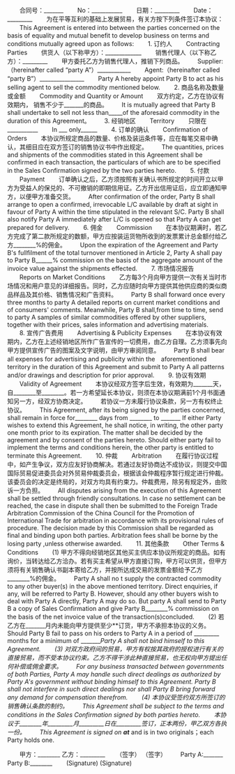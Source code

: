 
 


　　合同号：_______
　　No：___________
　　日期：_________
　　Date：_________
　　为在平等互利的基础上发展贸易，有关方按下列条件签订本协议：
　　This Agreement is entered into between the parties concerned on the basis of equality and mutual benefit to develop business on terms and conditions mutually agreed upon as follows:
　　1. 订约人
　　Contracting Parties
　　供货人（以下称甲方）：_____________
　　销售代理人（以下称乙方）：_________
　　甲方委托乙方为销售代理人，推销下列商品。
　　Supplier: （hereinafter called “party A”）____________
　　Agent:（hereinafter called “party B”）________________
　　Party A hereby appoint Party B to act as his selling agent to sell the commodity mentioned below.
　　2. 商品名称及数量或金额
　　Commodity and Quantity or Amount
　　双方约定，乙方在协议有效期内， 销售不少于_______的商品。
　　It is mutually agreed that Party B shall undertake to sell not less than_____of the aforesaid commodity in the duration of this Agreement。
　　3. 经销地区
　　Territory
　　只限在___________
　　In ___ only______
　　4. 订单的确认
　　Confirmation of Orders
　　本协议所规定商品的数量、价格及装运条件等，应在每笔交易中确认，其细目应在双方签订的销售协议书中作出规定。
　　The quantities, prices and shipments of the commodities stated in this Agreement shall be confirmed in each transaction, the particulars of which are to be specified in the Sales Confirmation signed by the two parties hereto.
　　5. 付款
　　Payment
　　订单确认之后，乙方须按照有关确认书所规定的时间开立以甲方为受益人的保兑的、不可撤销的即期信用证。乙方开出信用证后，应立即通知甲方，以便甲方准备交货。
　　After confirmation of the order, Party B shall arrange to open a confirmed, irrevocable L/C available by draft at sight in favour of Party A within the time stipulated in the relevant S/C. Party B shall also notify Party A immediately after L/C is opened so that Party A can get prepared for delivery.
　　6. 佣金
　　Commission
　　在本协议期满时，若乙方完成了第二款所规定的数额，甲方应按装运货物所收到的发票累计总金额付给乙方________%的佣金。
　　Upon the expiration of the Agreement and Party B's fullfilment of the total turnover mentioned in Article 2, Party A shall pay to Party B______% commission on the basis of the aggregate amount of the invoice value against the shipments effected.
　　7. 市场情况报告
　　Reports on Market Conditions
　　乙方每3个月向甲方提供一次有关当时市场情况和用户意见的详细报告。同时，乙方应随时向甲方提供其他供应商的类似商品样品及其价格、销售情况和广告资料。
　　Party B shall forward once every three months to party A detailed reports on current market conditions and of consumers' comments. Meanwhile, Party B shall,from time to time, send to party A samples of similar commodities offered by other suppliers, together with their prices, sales information and advertising materials.
　　8. 宣传广告费用
　　Advertising &amp; Publicity Expenses
　　在本协议有效期内，乙方在上述经销地区所作广告宣传的一切费用，由乙方自理。乙方须事先向甲方提供宣传广告的图案及文字说明，由甲方审阅同意。
　　Party B shall bear all expenses for advertising and publicity within the　aforementioned territory in the duration of this Agreement and submit to Party A all patterns and/or drawings and description for prior approval.
　　9. 协议有效期
　　Validity of Agreement
　　本协议经双方签字后生效，有效期为_______天，自________至________。若一方希望延长本协议，则须在本协议期满前1个月书面通知另一方，经双方协商决定。
　　若协议一方未履行协议条款，另一方有权终止协议。
　　This Agreement, after its being signed by the parties concerned, shall remain in force for________ days from ________ to _______ If either Party wishes to extend this Agreement, he shall notice, in writing, the other party one month prior to its expiration. The matter shall be decided by the agreement and by consent of the parties hereto. Should either party fail to implement the terms and conditions herein, the other party is entitled to terminate this Agreement.
　　10. 仲裁
　　Arbitration
　　在履行协议过程中，如产生争议，双方应友好协商解决。若通过友好协商达不成协议，则提交中国国际贸易促进委员会对外贸易仲裁委员会，根据该会仲裁程序暂行规定进行仲裁。该委员会的决定是终局的，对双方均具有约束力。仲裁费用，除另有规定外，由败诉一方负担。
　　All disputes arising from the execution of this Agreement shall be settled through friendly consultations. In case no settlement can be reached, the case in dispute shall then be submitted to the Foreign Trade Arbitration Commission of the China Council for the Promotion of International Trade for arbitration in accordance with its provisional rules of procedure. The decision made by this Commission shall be regarded as final and binding upon both parties. Arbitration fees shall be borne by the losing party ,unless otherwise awarded.
　　11. 其他条款
　　Other Terms &amp; Conditions
　　(1) 甲方不得向经销地区其他买主供应本协议所规定的商品。如有询价，当转达给乙方洽办。若有买主希望从甲方直接订购，甲方可以供货，但甲方须将有关销售确认书副本寄给乙方，并按所达成交易的发票金额给予乙方________%的佣金。
　　Party A shall no t supply the contracted commodity to any other buyer(s) in the above mentioned territory. Direct enquiries, if any, will be referred to Party B. However, should any other buyers wish to deal with Party A directly, Party A may do so. But party A shall send  to Party B a copy of Sales Confirmation and give Party B________% commission on the basis of the net invoice value of the transaction(s)concluded.
　　(2) 若乙方在_______月内未能向甲方提供至少**订货，甲方不承担本协议的义务。
Should Party B fail to pass on his orders to Party A in a period of _________ months for a minimum of ________Party A shall not bind himself to this Agreement.
　　(3) 对双方政府间的贸易，甲方有权按其政府的授权进行有关的直接贸易，而不受本协议约束。乙方不得干涉此种直接贸易，也无权向甲方提出任何补偿或佣金要求。
　　For any business transacted between governments of both Parties, Party A may handle such direct dealings as authorized by Party A's government without binding himself to this Agreement. Party B shall not interfere in such direct dealings nor shall Party B bring forward any demand for compensation therefrom.
　　(4) 本协议受签约双方所签订的销售确认条款的制约。
　　This Agreement shall be subject to the terms and conditions in the Sales Confirmation signed by both parties hereto. 
　　本协议于________年_________月_________日在_________签订，正本两份，甲乙双方各执一份。
　　This Agreement is signed on __________at___________ and is in two originals；each Party holds one.


　　甲方：________    乙方：_________
　　（签字）          （签字）
　　Party A:_______    Party B:________
　　(Signature)        (Signature)
 


 

 
 
 
 
 
  


  
 

  


  


  
 
 
 
 

